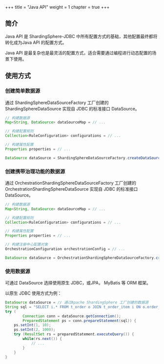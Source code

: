 +++
title = "Java API"
weight = 1
chapter = true
+++

## 简介

Java API 是 ShardingSphere-JDBC 中所有配置方式的基础，其他配置最终都将转化成为Java API 的配置方式。

Java API 是最复杂也是最灵活的配置方式，适合需要通过编程进行动态配置的场景下使用。

## 使用方式

### 创建简单数据源

通过 ShardingSphereDataSourceFactory 工厂创建的 ShardingSphereDataSource 实现自 JDBC 的标准接口 DataSource。

```java
// 构建数据源
Map<String, DataSource> dataSourceMap = // ...

// 构建配置规则
Collection<RuleConfiguration> configurations = // ...

// 构建属性配置
Properties properties = // ...

DataSource dataSource = ShardingSphereDataSourceFactory.createDataSource(dataSourceMap, configurations, properties);
```

### 创建携带治理功能的数据源

通过 OrchestrationShardingSphereDataSourceFactory 工厂创建的 OrchestrationShardingSphereDataSource 实现自 JDBC 的标准接口 DataSource。

```java
// 构建数据源
Map<String, DataSource> dataSourceMap = // ...

// 构建配置规则
Collection<RuleConfiguration> configurations = // ...

// 构建属性配置
Properties properties = // ...

// 构建注册中心配置对象
OrchestrationConfiguration orchestrationConfig = // ...

DataSource dataSource = OrchestrationShardingSphereDataSourceFactory.createDataSource(dataSourceMap, configurations, properties, orchestrationConfig);
```

### 使用数据源

可通过 DataSource 选择使用原生 JDBC，或JPA， MyBatis 等 ORM 框架。

以原生 JDBC 使用方式为例：

```java
DataSource dataSource = // 通过Apache ShardingSphere 工厂创建的数据源
String sql = "SELECT i.* FROM t_order o JOIN t_order_item i ON o.order_id=i.order_id WHERE o.user_id=? AND o.order_id=?";
try (
        Connection conn = dataSource.getConnection();
        PreparedStatement ps = conn.prepareStatement(sql)) {
    ps.setInt(1, 10);
    ps.setInt(2, 1000);
    try (ResultSet rs = preparedStatement.executeQuery()) {
        while(rs.next()) {
            // ...
        }
    }
}
```
